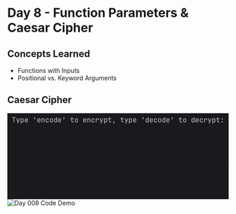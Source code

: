 # Day 8 - Function Parameters & Caesar Cipher
## Concepts Learned
- Functions with Inputs
- Positional vs. Keyword Arguments
## Caesar Cipher
<div style="display: flex; flex-direction: column;">
  <img src="../gifs/Day008i.gif" alt="Day 008 Code Demo">
  <img src="../gifs/Day008ii.gif" alt="Day 008 Code Demo">
</div>
